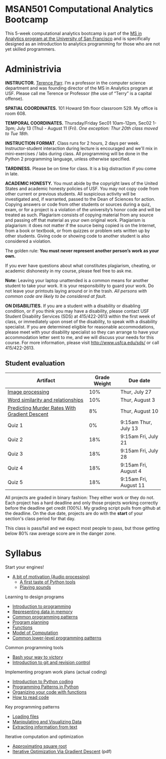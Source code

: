 MSAN501 Computational Analytics Bootcamp
=======

This 5-week computational analytics bootcamp is part of the [MS in Analytics program at the University of San Francisco](http://analytics.usfca.edu) and is specifically designed as an introduction to analytics programming for those who are not yet skilled programmers.

# Administrivia

**INSTRUCTOR.** [Terence Parr](http://parrt.cs.usfca.edu). I’m a professor in the computer science department and was founding director of the MS in Analytics program at USF.  Please call me Terence or Professor (the use of “Terry” is a capital offense).

**SPATIAL COORDINATES.** 101 Howard 5th floor classroom 529. My office is room 608.

**TEMPORAL COORDINATES.** Thursday/Friday Sec01 10am-12pm, Sec02 1-3pm; July 13 (Thu) - August 11 (Fri). *One exception: Thur 20th class moved to Tue 18th.*

**INSTRUCTION FORMAT**. Class runs for 2 hours, 2 days per week. Instructor-student interaction during lecture is encouraged and we'll mix in mini-exercises / labs during class. All programming will be done in the Python 2 programming language, unless otherwise specified.

**TARDINESS.** Please be on time for class. It is a big distraction if you come in late.

**ACADEMIC HONESTY.** You must abide by the copyright laws of the United States and academic honesty policies of USF. You may not copy code from other current or previous students. All suspicious activity will be investigated and, if warranted, passed to the Dean of Sciences for action.  Copying answers or code from other students or sources during a quiz, exam, or for a project is a violation of the university’s honor code and will be treated as such. Plagiarism consists of copying material from any source and passing off that material as your own original work. Plagiarism is plagiarism: it does not matter if the source being copied is on the Internet, from a book or textbook, or from quizzes or problem sets written up by other students. Giving code or showing code to another student is also considered a violation.

The golden rule: **You must never represent another person’s work as your own.**

If you ever have questions about what constitutes plagiarism, cheating, or academic dishonesty in my course, please feel free to ask me.

**Note:** Leaving your laptop unattended is a common means for another student to take your work. It is your responsibility to guard your work. Do not leave your printouts laying around or in the trash. *All persons with common code are likely to be considered at fault.*

**ON DISABILITIES.** If you are a student with a disability or disabling condition, or if you think you may have a disability, please contact USF Student Disability Services (SDS) at 415/422-2613 within the first week of class, or immediately upon onset of the disability, to speak with a disability specialist. If you are determined eligible for reasonable accommodations, please meet with your disability specialist so they can arrange to have your accommodation letter sent to me, and we will discuss your needs for this course. For more information, please visit http://www.usfca.edu/sds/ or call 415/422-2613.

## Student evaluation

| Artifact | Grade Weight | Due date |
|--------|--------|--------|
|[Image processing](https://github.com/parrt/msan501/raw/master/projects/images.pdf)| 10%| Thur, July 27 |
| [Word similarity and relationships](https://github.com/parrt/msan501/blob/master/projects/wordsim.md) | 10%| Thur, August 3 |
| [Predicting Murder Rates With Gradient Descent](https://github.com/parrt/msan501/raw/master/projects/regression-gradient-descent.pdf)| 8%| Thur, August 10 |
|Quiz 1| 0% | 9:15am Thur, July 13 |
|Quiz 2| 18%| 9:15am Fri, July 21 |
|Quiz 3| 18%| 9:15am Fri, July 28 |
|Quiz 4| 18%| 9:15am Fri, August 4 |
|Quiz 5| 18%| 9:15am Fri, August 11 |

All projects are graded in binary fashion: They either work or they do not. Each project has a hard deadline and only those projects working correctly before the deadline get credit (100%).  My grading script pulls from github at the deadline.  On the due date, projects are do with the **start** of your section's class period for that day.

This class is pass/fail and we expect most people to pass, but those getting below 80% raw average score are in the danger zone.

# Syllabus

Start your engines!

* [A bit of motivation (Audio processing)](notes/sound.ipynb)
  * [A first taste of Python tools](labs/hello.md)
  * [Playing sounds](labs/sound.md)

Learning to design programs

* [Introduction to programming](notes/programming.md)
* [Representing data in memory](notes/data-in-memory.md)
* [Common programming patterns](notes/operations.md)<!--* [Program Efficiency](notes/complexity.md) (Optional)-->
* [Program planning](notes/planning.md)
* [Functions](notes/functions.md)
* [Model of Computation](notes/computation.md)
* [Common lower-level programming patterns](notes/combinations.md)

Common programming tools

* [Bash your way to victory](notes/bash-intro.md)
* [Introduction to git and revision control](notes/git.md)

Implementing program work plans (actual coding)

* [Introduction to Python coding](notes/coding.ipynb)
* [Programming Patterns in Python](notes/python-patterns.ipynb)
* [Organizing your code with functions](notes/coding-functions.ipynb)
* [How to read code](notes/reading-code.md)

Key programming patterns

* [Loading files](notes/files.md)
* [Manipulating and Visualizing Data](notes/data.ipynb)
* [Extracting information from text](notes/text.ipynb)

Iterative computation and optimization

* [Approximating square root](notes/sqrt.md)
* [Iterative Optimization Via Gradient Descent](notes/gradient-descent.pdf) (pdf)
